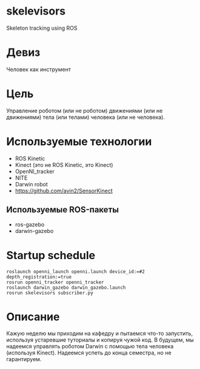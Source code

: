 # skelevisors
Skeleton tracking using ROS

# Девиз
Человек как инструмент

# Цель
Управление роботом (или не роботом) движениями (или не движениями) тела (или телами) человека (или не человека).

# Используемые технологии
- ROS Kinetic
- Kinect (это не ROS Kinetic, это Kinect)
- OpenNI_tracker
- NITE
- Darwin robot
- https://github.com/avin2/SensorKinect 

## Используемые ROS-пакеты
- ros-gazebo
- darwin-gazebo

# Startup schedule
```
roslaunch openni_launch openni.launch device_id:=#2 depth_registration:=true
rosrun openni_tracker openni_tracker
roslaunch darwin_gazebo darwin_gazebo.launch
rosrun skelevisors subscriber.py 
```

# Описание
Кажую неделю мы приходим на кафедру и пытаемся что-то запустить, используя устаревшие туториалы и копируя чужой код. В будущем, мы надеемся управлять роботом Darwin с помощью тела человека (используя Kinect). Надеемся успеть до конца семестра, но не гарантируем.
